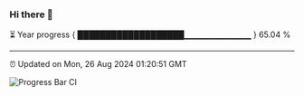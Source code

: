 ### Hi there 👋

⏳ Year progress { ███████████████████▁▁▁▁▁▁▁▁▁▁▁ } 65.04 %

---

⏰ Updated on Mon, 26 Aug 2024 01:20:51 GMT

![Progress Bar CI](https://github.com/liununu/liununu/workflows/Progress%20Bar%20CI/badge.svg)
